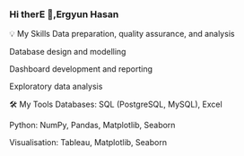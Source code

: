 ### Hi therE 👋,Ergyun Hasan

 

💡 My Skills
Data preparation, quality assurance, and analysis

Database design and modelling

Dashboard development and reporting

Exploratory data analysis

🛠️ My Tools
Databases: SQL (PostgreSQL, MySQL), Excel


Python: NumPy, Pandas, Matplotlib, Seaborn

Visualisation: Tableau, Matplotlib, Seaborn

